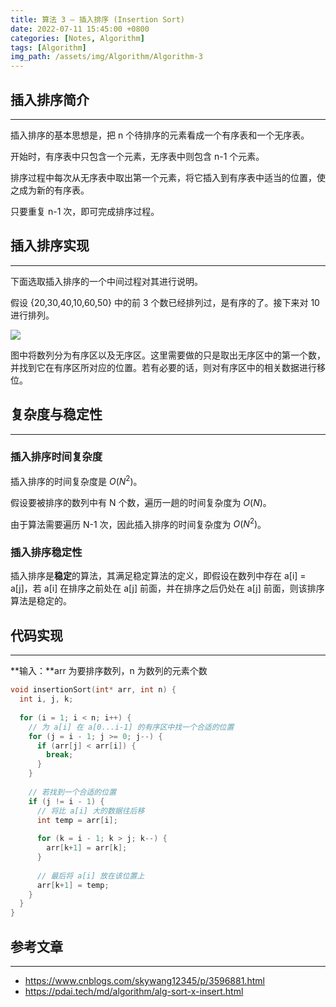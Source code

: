 ```yaml
---
title: 算法 3 — 插入排序 (Insertion Sort)
date: 2022-07-11 15:45:00 +0800
categories: [Notes, Algorithm]
tags: [Algorithm]
img_path: /assets/img/Algorithm/Algorithm-3
---
```


## **插入排序简介**

---

插入排序的基本思想是，把 n 个待排序的元素看成一个有序表和一个无序表。

开始时，有序表中只包含一个元素，无序表中则包含 n-1 个元素。

排序过程中每次从无序表中取出第一个元素，将它插入到有序表中适当的位置，使之成为新的有序表。

只要重复 n-1 次，即可完成排序过程。



## **插入排序实现**

---

下面选取插入排序的一个中间过程对其进行说明。

假设 {20,30,40,10,60,50} 中的前 3 个数已经排列过，是有序的了。接下来对 10 进行排列。

![](insertion-sort.jpeg)

图中将数列分为有序区以及无序区。这里需要做的只是取出无序区中的第一个数，并找到它在有序区所对应的位置。若有必要的话，则对有序区中的相关数据进行移位。



## **复杂度与稳定性**

---

### **插入排序时间复杂度**

插入排序的时间复杂度是 $O(N^2)$。

假设要被排序的数列中有 N 个数，遍历一趟的时间复杂度为 $O(N)$。

由于算法需要遍历 N-1 次，因此插入排序的时间复杂度为 $O(N^2)$。



### **插入排序稳定性**

插入排序是**稳定**的算法，其满足稳定算法的定义，即假设在数列中存在 a[i] = a[j]，若 a[i] 在排序之前处在 a[j] 前面，并在排序之后仍处在 a[j] 前面，则该排序算法是稳定的。



## **代码实现**

---

**输入：**arr 为要排序数列，n 为数列的元素个数

``` cpp
void insertionSort(int* arr, int n) {
  int i, j, k;
  
  for (i = 1; i < n; i++) {
   	// 为 a[i] 在 a[0...i-1] 的有序区中找一个合适的位置
    for (j = i - 1; j >= 0; j--) {
      if (arr[j] < arr[i]) {
        break;
      }
    }
    
    // 若找到一个合适的位置
    if (j != i - 1) {
      // 将比 a[i] 大的数据往后移
      int temp = arr[i];
      
      for (k = i - 1; k > j; k--) {
        arr[k+1] = arr[k];
      }
      
      // 最后将 a[i] 放在该位置上
      arr[k+1] = temp;
    }
  }
}
```



## **参考文章**

---

- <https://www.cnblogs.com/skywang12345/p/3596881.html>
- <https://pdai.tech/md/algorithm/alg-sort-x-insert.html>

